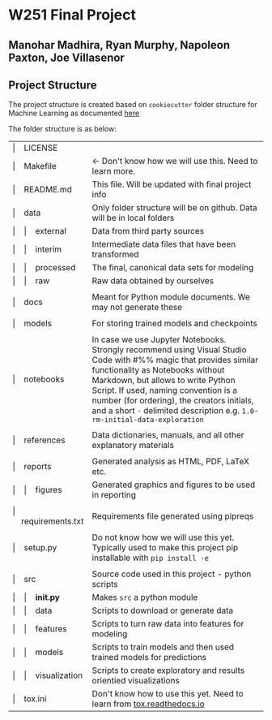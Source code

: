 # W251 Final Project
## Manohar Madhira, Ryan Murphy, Napoleon Paxton,  Joe Villasenor

## Project Structure
The project structure is created based on `cookiecutter` folder structure for Machine Learning as documented [here](https://medium.com/analytics-vidhya/folder-structure-for-machine-learning-projects-a7e451a8caaa)   

The folder structure is as below:

|                           |                                                        |
|---------------------------|--------------------------------------------------------|    
|\|&nbsp;&nbsp;&nbsp;&nbsp;LICENSE                 |                                                        |  
|\|&nbsp;&nbsp;&nbsp;&nbsp;Makefile                | <- Don't know how we will use this. Need to learn more.|  
|\|&nbsp;&nbsp;&nbsp;&nbsp;README.md               | This file. Will be updated with final project info     |  
|\|&nbsp;&nbsp;&nbsp;&nbsp;data                    | Only folder structure will be on github. Data will be in local folders|  
|\|&nbsp;&nbsp;&nbsp;&nbsp;\|&nbsp;&nbsp;&nbsp;&nbsp;external           | Data from third party sources|  
|\|&nbsp;&nbsp;&nbsp;&nbsp;\|&nbsp;&nbsp;&nbsp;&nbsp;interim            | Intermediate data files that have been transformed |  
|\|&nbsp;&nbsp;&nbsp;&nbsp;\|&nbsp;&nbsp;&nbsp;&nbsp;processed          | The final, canonical data sets for modeling |  
|\|&nbsp;&nbsp;&nbsp;&nbsp;\|&nbsp;&nbsp;&nbsp;&nbsp;raw                | Raw data obtained by ourselves |  
|                                |                                |
|\|&nbsp;&nbsp;&nbsp;&nbsp;docs                       | Meant for Python module documents. We may not generate these|  
|                                |                                |
|\|&nbsp;&nbsp;&nbsp;&nbsp;models                     | For storing trained models and checkpoints |  
|                                |                                |
|\|&nbsp;&nbsp;&nbsp;&nbsp;notebooks                  | In case we use Jupyter Notebooks. Strongly recommend using Visual Studio Code with #%% magic that provides similar functionality as Notebooks without Markdown, but allows to write Python Script.  If used, naming convention is a number (for ordering), the creators initials, and a short `-` delimited description e.g. `1.0-rm-initial-data-exploration` |    
|                                |                                |
|\|&nbsp;&nbsp;&nbsp;&nbsp;references | Data dictionaries, manuals, and all other explanatory materials |  
|                                |                                |
|\|&nbsp;&nbsp;&nbsp;&nbsp;reports                    | Generated analysis as HTML, PDF, LaTeX etc.|  
|\|&nbsp;&nbsp;&nbsp;&nbsp;\|&nbsp;&nbsp;&nbsp;&nbsp;figures           | Generated graphics and figures to be used in reporting|  
|                                |                                |
|\|&nbsp;&nbsp;&nbsp;&nbsp;requirements.txt                    | Requirements file generated using pipreqs |    
|                                |                                |
|\|&nbsp;&nbsp;&nbsp;&nbsp;setup.py                    | Do not know how we will use this yet. Typically used to make this project pip installable with `pip install -e` |  
|                                |                                |
|\|&nbsp;&nbsp;&nbsp;&nbsp;src    | Source code used in this project - python scripts |  
|\|&nbsp;&nbsp;&nbsp;&nbsp;\|&nbsp;&nbsp;&nbsp;&nbsp;__init.py__| Makes `src` a python module |  
|\|&nbsp;&nbsp;&nbsp;&nbsp;\|&nbsp;&nbsp;&nbsp;&nbsp;data       | Scripts to download or generate data |  
|\|&nbsp;&nbsp;&nbsp;&nbsp;\|&nbsp;&nbsp;&nbsp;&nbsp;features   | Scripts to turn raw data into features for modeling |  
|\|&nbsp;&nbsp;&nbsp;&nbsp;\|&nbsp;&nbsp;&nbsp;&nbsp;models     | Scripts to train models and then used trained models for predictions |  
|\|&nbsp;&nbsp;&nbsp;&nbsp;\|&nbsp;&nbsp;&nbsp;&nbsp;visualization | Scripts to create exploratory and results orientied visualizations |  
|\|&nbsp;&nbsp;&nbsp;&nbsp;tox.ini | Don't know how to use this yet. Need to learn from [tox.readthedocs.io](http://tox.readthedocs.io)  


